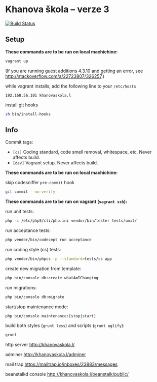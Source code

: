 Khanova škola – verze 3
=======================

[![Build Status](https://travis-ci.org/KhanovaSkola/khanovaskola-v3.svg?branch=master)](https://travis-ci.org/KhanovaSkola/khanovaskola-v3)

Setup
-----

**These commands are to be run on local machichine:**

```sh
vagrant up
```

(If you are running guest additions 4.3.10 and getting an error, see http://stackoverflow.com/a/22723807/326257.)

while vagrant installs, add the following line to your `/etc/hosts`
```
192.168.56.101 khanovaskola.l
```

install git hooks
```sh
sh bin/install-hooks
```

Info
----

Commit tags:

- `[cs]` Coding standard, code smell removal, whitespace, etc. Never affects build.
- `[dev]` Vagrant setup. Never affects build.

**These commands are to be run on local machichine:**

skip codesniffer `pre-commit` hook
```sh
git commit --no-verify
```

**These commands are to be run on vagrant (`vagrant ssh`):**

run unit tests:
```sh
php -c /etc/php5/cli/php.ini vendor/bin/tester tests/unit/
```

run acceptance tests:
```sh
php vendor/bin/codecept run acceptance
```

run coding style (cs) tests:
```sh
php vendor/bin/phpcs -p --standard=tests/cs app
```

create new migration from template:
```sh
php bin/console db:create whatAmIChanging
```

run migrations:
```sh
php bin/console db:migrate
```

start/stop maintenance mode:
```sh
php bin/console maintenance:[stop|start]
```

build both styles (`grunt less`) and scripts (`grunt uglify`):
```sh
grunt
```

http server
http://khanovaskola.l/

adminer
http://khanovaskola.l/adminer

mail trap
https://mailtrap.io/inboxes/23883/messages

beanstalkd console
http://khanovaskola.l/beanstalk/public/
